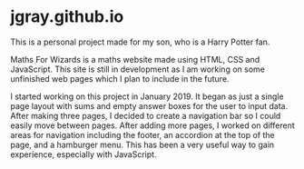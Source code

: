 # jgray.github.io
This is a personal project made for my son, who is a Harry Potter fan.

Maths For Wizards is a maths website made using HTML, CSS and JavaScript. This site is still in development as I am working on some unfinished web pages which I plan to include in the future.

I started working on this project in January 2019. It began as just a single page layout with sums and empty answer boxes for the user to input data. After making three pages, I decided to create a navigation bar so I could easily move between pages. After adding more pages, I worked on different areas for navigation including the footer, an accordion at the top of the page, and a hamburger menu. This has been a very useful way to gain experience, especially with JavaScript.
